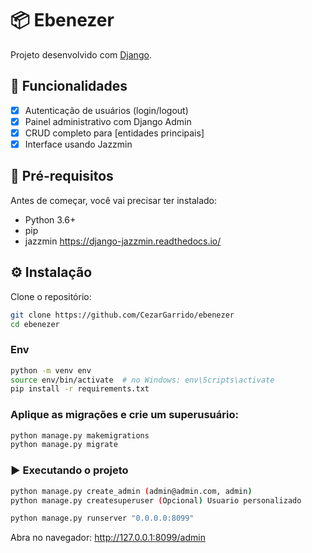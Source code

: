 # 📦 Ebenezer

Projeto desenvolvido com [Django](https://www.djangoproject.com/).

## 🚀 Funcionalidades

- [x] Autenticação de usuários (login/logout)
- [x] Painel administrativo com Django Admin
- [x] CRUD completo para [entidades principais]
- [x] Interface usando Jazzmin

## 🧱 Pré-requisitos

Antes de começar, você vai precisar ter instalado:

- Python 3.6+
- pip
- jazzmin https://django-jazzmin.readthedocs.io/
## ⚙️ Instalação

Clone o repositório:
```bash
git clone https://github.com/CezarGarrido/ebenezer
cd ebenezer
```

### Env
```bash
python -m venv env
source env/bin/activate  # no Windows: env\Scripts\activate
pip install -r requirements.txt
```

### Aplique as migrações e crie um superusuário:
```bash
python manage.py makemigrations
python manage.py migrate
```

### ▶️ Executando o projeto
```bash
python manage.py create_admin (admin@admin.com, admin)
python manage.py createsuperuser (Opcional) Usuario personalizado

python manage.py runserver "0.0.0.0:8099"
```

Abra no navegador: http://127.0.0.1:8099/admin